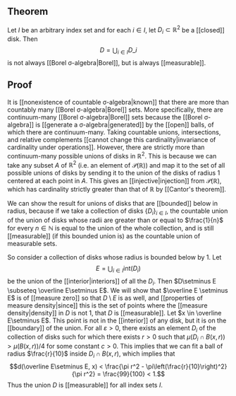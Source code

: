 ## Theorem
Let $I$ be an arbitrary index set and for each $i\in I$, let $D_i \subset \mathbb R^2$ be a [[closed]] disk. Then $$D=\bigcup_{i\in I} D\_i$$ is not always [[Borel σ-algebra|Borel]], but is always [[measurable]].
## Proof
It is [[nonexistence of countable σ-algebra|known]] that there are more than countably many [[Borel σ-algebra|Borel]] sets. More specifically, there are continuum-many [[Borel σ-algebra|Borel]] sets because the [[Borel σ-algebra]] is [[generate a σ-algebra|generated]] by the [[open]] balls, of which there are continuum-many. Taking countable unions, intersections, and relative complements [[cannot change this cardinality|invariance of cardinality under operations]]. However, there are strictly more than continuum-many possible unions of disks in $\mathbb R^2$. This is because we can take any subset $A$ of $\mathbb R^2$ (i.e. an element of $\mathcal P(\mathbb R)$) and map it to the set of all possible unions of disks by sending it to the union of the disks of radius 1 centered at each point in $A$. This gives an [[injective|injection]] from $\mathcal P(\mathbb R)$, which has cardinality strictly greater than that of $\mathbb R$ by [[Cantor's theorem]].

We can show the result for unions of disks that are [[bounded]] below in radius, because if we take a collection of disks $\{D_i\}_{i\in I}$, the countable union of the union of disks whose radii are greater than or equal to $\frac{1}{n}$ for every $n\in \mathbb N$ is equal to the union of the whole collection, and is still [[measurable]] (if this bounded union is) as the countable union of measurable sets. 

So consider a collection of disks whose radius is bounded below by 1. Let $$E = \bigcup_{i\in I} \text{int}(D_i)$$ be the union of the [[interior|interiors]] of all the $D_i$. Then $D\setminus E \subseteq \overline E\setminus E$. We will show that $\overline E \setminus E$ is of [[measure zero]] so that $D\setminus E$ is as well, and [[properties of measure density|since]] this is the set of points where the [[measure density|density]] in $D$ is not 1, that $D$ is [[measurable]]. Let $x \in \overline E\setminus E$. This point is not in the [[interior]] of any disk, but it is on the [[boundary]] of the union. For all $\varepsilon > 0$, there exists an element $D_i$ of the collection of disks such for which there exists $r > 0$ such that $\mu(D_i \cap B(x,r)) > \mu(B(x,r))/4$ for some constant $c > 0$. This implies that we can fit a ball of radius $\frac{r}{10}$ inside $D_i\cap B(x,r)$, which implies that $$d(\overline E\setminus E, x) < \frac{\pi r^2 - \pi\left(\frac{r}{10}\right)^2}{\pi r^2} = \frac{99}{100} < 1.$$ Thus the union $D$ is [[measurable]] for all index sets $I$.